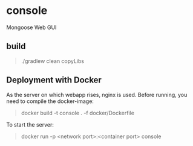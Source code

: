 # console
Mongoose Web GUI

## build
>./gradlew clean copyLibs

## Deployment with Docker
As the server on which webapp rises, nginx is used.
Before running, you need to compile the docker-image:
>docker build -t console . -f docker/Dockerfile 

To start the server:
>docker run -p \<network port\>:\<container port\> console

